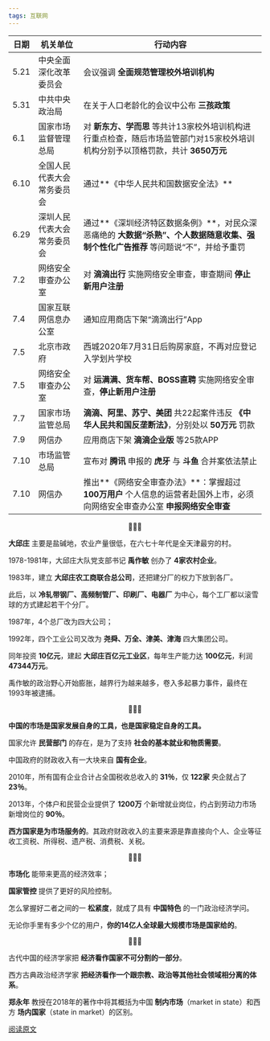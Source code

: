 ```yaml
---
tags: 互联网
---
```




| 日期 | 机关单位                   | 行动内容                                                     |
| ---- | -------------------------- | ------------------------------------------------------------ |
| 5.21 | 中央全面深化改革委员会     | 会议强调 **全面规范管理校外培训机构**                        |
| 5.31 | 中共中央政治局             | 在关于人口老龄化的会议中公布 **三孩政策**                    |
| 6.1  | 国家市场监督管理总局       | 对 **新东方、学而思** 等共计13家校外培训机构进行重点检查，随后市场监管部门对15家校外培训机构分别予以顶格罚款，共计 **3650万元** |
| 6.10 | 全国人民代表大会常务委员会 | 通过**《中华人民共和国数据安全法》**                         |
| 6.29 | 深圳人民代表大会常务委员会 | 通过**《深圳经济特区数据条例》**，对民众深恶痛绝的 **大数据“杀熟”、个人数据随意收集、强制个性化广告推荐** 等问题说“不”，并给予重罚 |
| 7.2  | 网络安全审查办公室         | 对 **滴滴出行** 实施网络安全审查，审查期间 **停止新用户注册** |
| 7.4  | 国家互联网信息办公室       | 通知应用商店下架“滴滴出行”App                                |
| 7.5  | 北京市政府                 | 西城2020年7月31日后购房家庭，不再对应登记入学划片学校        |
| 7.5  | 网络安全审查办公室         | 对 **运满满、货车帮、BOSS直聘** 实施网络安全审查，**停止新用户注册** |
| 7.7  | 国家市场监管总局           | **滴滴、阿里、苏宁、美团** 共22起案件违反 **《中华人民共和国反垄断法》**，分别处以 **50万元** 罚款 |
| 7.9  | 网信办                     | 应用商店下架 **滴滴企业版** 等25款APP                        |
| 7.10 | 市场监管总局               | 宣布对 **腾讯** 申报的 **虎牙** 与 **斗鱼** 合并案依法禁止   |
| 7.10 | 网信办                     | 推出**《网络安全审查办法》**：掌握超过 **100万用户** 个人信息的运营者赴国外上市，必须向网络安全审查办公室 **申报网络安全审查** |

<center>🌲🌲🌲</center>

**大邱庄** 主要是盐碱地，农业产量很低，在六七十年代是全天津最穷的村。

1978-1981年，大邱庄大队党支部书记 **禹作敏** 创办了 **4家农村企业**。

1983年，建立 **大邱庄农工商联合总公司**，还把建分厂的权力下放到各厂。

此后，以 **冷轧带钢厂、高频制管厂、印刷厂、电器厂** 为中心，每个工厂都以滚雪球的方式建起若干个分厂。

1987年，4个总厂改为四大公司；

1992年，四个工业公司又改为 **尧舜、万全、津美、津海** 四大集团公司。

同年投资 **10亿元**，建起 **大邱庄百亿元工业区**，每年生产能力达 **100亿元**，利润 **47344万元**。

禹作敏的政治野心开始膨胀，越界行为越来越多，卷入多起暴力事件，最终在1993年被逮捕。

<center>🌲🌲🌲</center>

**中国的市场是国家发展自身的工具，也是国家稳定自身的工具。**

国家允许 **民营部门** 的存在，是为了支持 **社会的基本就业和物质需要**。

中国政府的财政收入有一大块来自 **国有企业**。

2010年，所有国有企业合计占全国税收总收入的 **31％**，仅 **122家** 央企就占了 **23％**。

2013年，个体户和民营企业提供了 **1200万** 个新增就业岗位，约占到劳动力市场新增岗位的 **90％**。

**西方国家是为市场服务的**。其政府财政收入的主要来源是靠直接向个人、企业等征收工资税、所得税、遗产税、消费税、关税。

<center>🌲🌲🌲</center>

**市场化** 能带来更高的经济效率；

**国家管控** 提供了更好的风险控制。

怎么掌握好二者之间的一 **松紧度**，就成了具有 **中国特色** 的一门政治经济学问。

无论你手里有多少个亿的用户，**你的14亿人全球最大规模市场是国家给的**。

<center>🌲🌲🌲</center>

古代中国的经济学家把 **经济看作国家不可分割的一部分**。

西方古典政治经济学家 **把经济看作一个跟宗教、政治等其他社会领域相分离的体系**。

**郑永年** 教授在2018年的著作中将其概括为中国 **制内市场**（market in state）和西方 **场内国家**（state in market）的区别。

[阅读原文](https://mp.weixin.qq.com/s/3zo-jfy6nVluAph8hseWRQ)
